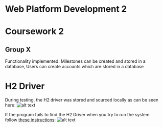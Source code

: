 # Web Platform Development 2
# Coursework 2
## Group X

Functionality implemented:
Milestones can be created and stored in a database, Users can create accounts which are stored in a database

# H2 Driver
During testing, the H2 driver was stored and sourced locally as can be seen here:
![alt text](https://imgur.com/WHiB40N.png "Locally stored")

If the program fails to find the H2 Driver when you try to run the system follow [these instructions](https://www.jetbrains.com/help/idea/connecting-to-a-database.html):
![alt text](https://imgur.com/YFqEkF3.png "Instructions")